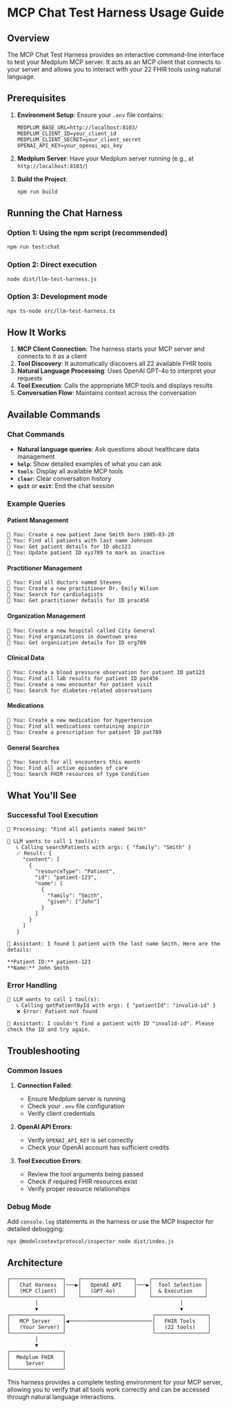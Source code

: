 # MCP Chat Test Harness Usage Guide

## Overview

The MCP Chat Test Harness provides an interactive command-line interface to test your Medplum MCP server. It acts as an MCP client that connects to your server and allows you to interact with your 22 FHIR tools using natural language.

## Prerequisites

1. **Environment Setup**: Ensure your `.env` file contains:
   ```
   MEDPLUM_BASE_URL=http://localhost:8103/
   MEDPLUM_CLIENT_ID=your_client_id
   MEDPLUM_CLIENT_SECRET=your_client_secret
   OPENAI_API_KEY=your_openai_api_key
   ```

2. **Medplum Server**: Have your Medplum server running (e.g., at `http://localhost:8103/`)

3. **Build the Project**: 
   ```bash
   npm run build
   ```

## Running the Chat Harness

### Option 1: Using the npm script (recommended)
```bash
npm run test:chat
```

### Option 2: Direct execution
```bash
node dist/llm-test-harness.js
```

### Option 3: Development mode
```bash
npx ts-node src/llm-test-harness.ts
```

## How It Works

1. **MCP Client Connection**: The harness starts your MCP server and connects to it as a client
2. **Tool Discovery**: It automatically discovers all 22 available FHIR tools
3. **Natural Language Processing**: Uses OpenAI GPT-4o to interpret your requests
4. **Tool Execution**: Calls the appropriate MCP tools and displays results
5. **Conversation Flow**: Maintains context across the conversation

## Available Commands

### Chat Commands
- **Natural language queries**: Ask questions about healthcare data management
- **`help`**: Show detailed examples of what you can ask
- **`tools`**: Display all available MCP tools
- **`clear`**: Clear conversation history
- **`quit`** or **`exit`**: End the chat session

### Example Queries

#### Patient Management
```
🏥 You: Create a new patient Jane Smith born 1985-03-20
🏥 You: Find all patients with last name Johnson
🏥 You: Get patient details for ID abc123
🏥 You: Update patient ID xyz789 to mark as inactive
```

#### Practitioner Management
```
🏥 You: Find all doctors named Stevens
🏥 You: Create a new practitioner Dr. Emily Wilson
🏥 You: Search for cardiologists
🏥 You: Get practitioner details for ID prac456
```

#### Organization Management
```
🏥 You: Create a new hospital called City General
🏥 You: Find organizations in downtown area
🏥 You: Get organization details for ID org789
```

#### Clinical Data
```
🏥 You: Create a blood pressure observation for patient ID pat123
🏥 You: Find all lab results for patient ID pat456
🏥 You: Create a new encounter for patient visit
🏥 You: Search for diabetes-related observations
```

#### Medications
```
🏥 You: Create a new medication for hypertension
🏥 You: Find all medications containing aspirin
🏥 You: Create a prescription for patient ID pat789
```

#### General Searches
```
🏥 You: Search for all encounters this month
🏥 You: Find all active episodes of care
🏥 You: Search FHIR resources of type Condition
```

## What You'll See

### Successful Tool Execution
```
🤖 Processing: "Find all patients named Smith"

🔧 LLM wants to call 1 tool(s):
   📞 Calling searchPatients with args: { "family": "Smith" }
   ✅ Result: {
     "content": [
       {
         "resourceType": "Patient",
         "id": "patient-123",
         "name": [
           {
             "family": "Smith",
             "given": ["John"]
           }
         ]
       }
     ]
   }

🤖 Assistant: I found 1 patient with the last name Smith. Here are the details:

**Patient ID:** patient-123
**Name:** John Smith
```

### Error Handling
```
🔧 LLM wants to call 1 tool(s):
   📞 Calling getPatientById with args: { "patientId": "invalid-id" }
   ❌ Error: Patient not found

🤖 Assistant: I couldn't find a patient with ID "invalid-id". Please check the ID and try again.
```

## Troubleshooting

### Common Issues

1. **Connection Failed**: 
   - Ensure Medplum server is running
   - Check your `.env` file configuration
   - Verify client credentials

2. **OpenAI API Errors**:
   - Verify `OPENAI_API_KEY` is set correctly
   - Check your OpenAI account has sufficient credits

3. **Tool Execution Errors**:
   - Review the tool arguments being passed
   - Check if required FHIR resources exist
   - Verify proper resource relationships

### Debug Mode
Add `console.log` statements in the harness or use the MCP Inspector for detailed debugging:
```bash
npx @modelcontextprotocol/inspector node dist/index.js
```

## Architecture

```
┌─────────────────┐    ┌─────────────────┐    ┌─────────────────┐
│   Chat Harness  │───▶│   OpenAI API    │───▶│  Tool Selection │
│   (MCP Client)  │    │   (GPT-4o)      │    │  & Execution    │
└─────────────────┘    └─────────────────┘    └─────────────────┘
         │                                              │
         ▼                                              ▼
┌─────────────────┐                            ┌─────────────────┐
│   MCP Server    │◀───────────────────────────│   FHIR Tools    │
│   (Your Server) │                            │   (22 tools)    │
└─────────────────┘                            └─────────────────┘
         │
         ▼
┌─────────────────┐
│  Medplum FHIR   │
│     Server      │
└─────────────────┘
```

This harness provides a complete testing environment for your MCP server, allowing you to verify that all tools work correctly and can be accessed through natural language interactions. 